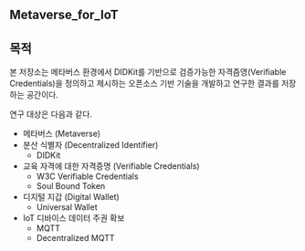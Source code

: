 ## Metaverse_for_IoT

## 목적
본 저장소는 메타버스 환경에서 DIDKit를 기반으로 검증가능한 자격즘영(Verifiable Credentials)을 정의하고 제시하는 오픈소스 기반 기술을 개발하고 연구한 결과를 저장하는 공간이다.

연구 대상은 다음과 같다.
- 메타버스 (Metaverse)
- 분산 식별자 (Decentralized Identifier)
   - DIDKit
- 교육 자격에 대한 자격증명 (Verifiable Credentials)
   - W3C Verifiable Credentials
   - Soul Bound Token
- 디지털 지갑 (Digital Wallet)
  - Universal Wallet
- IoT 디바이스 데이터 주권 확보
  - MQTT
  - Decentralized MQTT




